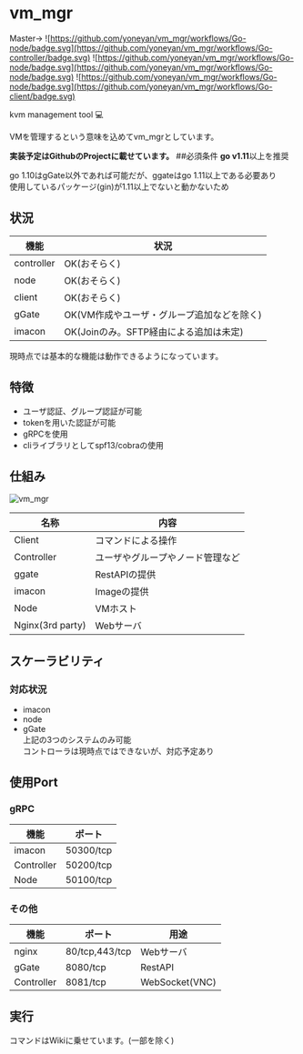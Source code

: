 # vm_mgr
Master->
![https://github.com/yoneyan/vm_mgr/workflows/Go-node/badge.svg](https://github.com/yoneyan/vm_mgr/workflows/Go-controller/badge.svg)
![https://github.com/yoneyan/vm_mgr/workflows/Go-node/badge.svg](https://github.com/yoneyan/vm_mgr/workflows/Go-node/badge.svg)
![https://github.com/yoneyan/vm_mgr/workflows/Go-node/badge.svg](https://github.com/yoneyan/vm_mgr/workflows/Go-client/badge.svg)  

kvm management tool :computer:

VMを管理するという意味を込めてvm_mgrとしています。   

**実装予定はGithubのProjectに載せています。**
##必須条件
**go v1.11**以上を推奨  

go 1.10はgGate以外であれば可能だが、ggateはgo 1.11以上である必要あり  
使用しているパッケージ(gin)が1.11以上でないと動かないため  

## 状況
|機能|状況|
|---|---|
|controller|OK(おそらく)|
|node|OK(おそらく)|
|client|OK(おそらく)|
|gGate|OK(VM作成やユーザ・グループ追加などを除く)|
|imacon|OK(Joinのみ。SFTP経由による追加は未定)|
現時点では基本的な機能は動作できるようになっています。  

## 特徴
* ユーザ認証、グループ認証が可能
* tokenを用いた認証が可能
* gRPCを使用
* cliライブラリとしてspf13/cobraの使用

## 仕組み
![vm_mgr](https://user-images.githubusercontent.com/40447529/77772317-43e3f780-708b-11ea-8e12-0dea6d622174.png)

|名称|内容|
|---|---|
|Client|コマンドによる操作|
|Controller|ユーザやグループやノード管理など|
|ggate|RestAPIの提供|  
|imacon|Imageの提供|  
|Node|VMホスト|
|Nginx(3rd party)|Webサーバ|


## スケーラビリティ
### 対応状況
* imacon  
* node  
* gGate  
上記の3つのシステムのみ可能  
コントローラは現時点ではできないが、対応予定あり  

## 使用Port
### gRPC
|機能|ポート|
|---|---|
|imacon|50300/tcp|
|Controller|50200/tcp|
|Node| 50100/tcp|
### その他
|機能|ポート|用途|
|---|---|---|
|nginx|80/tcp,443/tcp|Webサーバ|
|gGate|8080/tcp|RestAPI|
|Controller|8081/tcp|WebSocket(VNC)|

## 実行
コマンドはWikiに乗せています。(一部を除く)